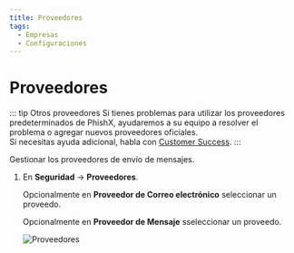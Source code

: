 ```yaml
---
title: Proveedores
tags:
  - Empresas
  - Configuraciones
---
```


# Proveedores

::: tip Otros proveedores
Si tienes problemas para utilizar los proveedores predeterminados de PhishX, ayudaremos a su equipo a resolver el problema o agregar nuevos proveedores oficiales.<br>
Si necesitas ayuda adicional, habla con [Customer Success](mailto:cs@phishx.io).
:::

Gestionar los proveedores de envío de mensajes.

1. En **Seguridad** -> **Proveedores**.

   Opcionalmente en **Proveedor de Correo electrónico** seleccionar un proveedo.

   Opcionalmente en **Proveedor de Mensaje** sseleccionar un proveedo.

   ![Proveedores](https://cdn.phishx.io/phishx-docs/images/phishx_companies_providers_01.webp)
